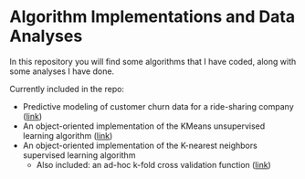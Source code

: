 # Algorithm Implementations and Data Analyses

In this repository you will find some algorithms that I have coded, along with some analyses I have done.

Currently included in the repo:

  - Predictive modeling of customer churn data for a ride-sharing company ([link](https://github.com/joelcarlson/ipython-notebooks/tree/master/Churn_Predictions))
  - An object-oriented implementation of the KMeans unsupervised learning algorithm ([link](https://github.com/joelcarlson/ipython-notebooks/tree/master/KMeans_Implementation))
  - An object-oriented implementation of the K-nearest neighbors supervised learning algorithm  
    - Also included: an ad-hoc k-fold cross validation function ([link](https://github.com/joelcarlson/ipython-notebooks/tree/master/KNearestNeighbors_Implementation))
